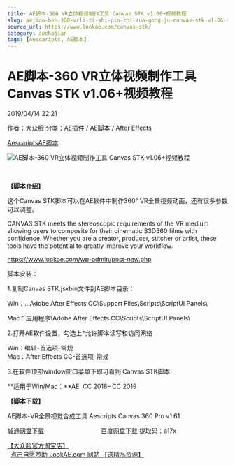```yaml
---
title: AE脚本-360 VR立体视频制作工具 Canvas STK v1.06+视频教程
slug: aejiao-ben-360-vrli-ti-shi-pin-zhi-zuo-gong-ju-canvas-stk-v1-06-shi-pin-jiao-cheng
source_url: https://www.lookae.com/canvas-stk/
category: aechajian
tags: [Aescaripts, AE脚本]
---
```

# AE脚本-360 VR立体视频制作工具 Canvas STK v1.06+视频教程

2019/04/14 22:21

作者：大众脸
分类：[AE插件](https://www.lookae.com/after-effects/aechajian/) / [AE脚本](https://www.lookae.com/after-effects/aescripts/) / [After Effects](https://www.lookae.com/after-effects/)

[Aescaripts](https://www.lookae.com/tag/aescaripts/)[AE脚本](https://www.lookae.com/tag/ae%e8%84%9a%e6%9c%ac/)

![AE脚本-360 VR立体视频制作工具 Canvas STK v1.06+视频教程](https://www.lookae.com/wp-content/uploads/2019/04/Canvas-STK.jpg "AE脚本-360 VR立体视频制作工具 Canvas STK v1.06+视频教程-LookAE.com")

﻿

**【脚本介绍】**

这个Canvas STK脚本可以在AE软件中制作360° VR全景视频动画，还有很多参数可以调整。

CANVAS STK meets the stereoscopic requirements of the VR medium allowing users to composite for their cinematic S3D360 films with confidence. Whether you are a creator, producer, stitcher or artist, these tools have the potential to greatly improve your workflow.

https://www.lookae.com/wp-admin/post-new.php

脚本安装：

1.复制Canvas STK.jsxbin文件到AE脚本目录：

Win：…Adobe After Effects CC\Support Files\Scripts\ScriptUI Panels\

Mac：应用程序\Adobe After Effects CC\Scripts\ScriptUI Panels\

2.打开AE软件设置，勾选上\*允许脚本读写和访问网络

Win：编辑-首选项-常规  
Mac：After Effects CC-首选项-常规

3.在软件顶部window窗口菜单下即可看到 Canvas STK脚本

**适用于Win/Mac：**AE  CC 2018– CC 2019

**【脚本下载】**

AE脚本-VR全景视觉合成工具 Aescripts Canvas 360 Pro v1.61

[城通网盘下载](https://lookae.ctfile.com/fs/680462-365501206)                                 [百度网盘下载](https://pan.baidu.com/s/1J-WjWHouH-D-GJ3C8YT9nA) 提取码：a17x

[【大众脸官方淘宝店】](https://lookae.taobao.com/)                [点击自愿赞助 LookAE.com 网站 【送精品资源】](https://www.lookae.com/sponsor/)
